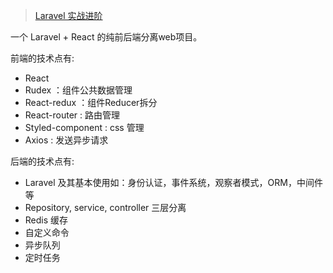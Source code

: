 > [Laravel 实战进阶](<https://learnku.com/courses/laravel-intermediate-training/6.x>)

一个 Laravel + React 的纯前后端分离web项目。

前端的技术点有:

* React
* Rudex  ：组件公共数据管理
* React-redux ：组件Reducer拆分
* React-router : 路由管理
* Styled-component : css 管理
* Axios : 发送异步请求

后端的技术点有:

* Laravel 及其基本使用如：身份认证，事件系统，观察者模式，ORM，中间件等
* Repository, service, controller 三层分离
* Redis 缓存
* 自定义命令
* 异步队列
* 定时任务

